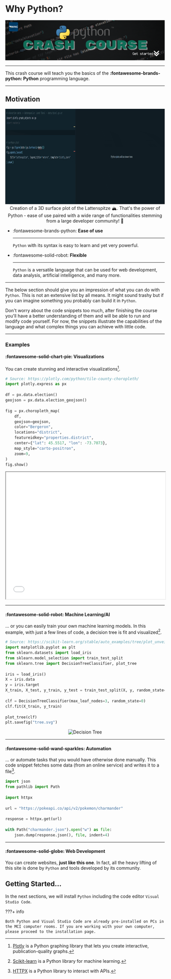 # Why Python?

![header](../assets/python/python-header.gif)

---

This crash course will teach you the basics of the 
**:fontawesome-brands-python: Python** programming language.

---

## Motivation

<img src="../assets/python/index/lattenspitze.gif" alt="lattenspitze" style="height: 300px;">
<figcaption style="text-align: center;">Creation of a 3D surface plot of 
the Lattenspitze 🏔️. That's the power of Python - ease of use 
paired with a wide range of functionalities stemming from a large 
developer community! 🦾
</figcaption>

<div class="grid cards" markdown>

-   :fontawesome-brands-python: __Ease of use__

    ---

    `Python` with its syntax is easy to learn and yet very powerful.

-   :fontawesome-solid-robot: __Flexible__

    ---

    `Python` is a versatile language that can be used for web development, 
    data analysis, artificial intelligence, and many more.

</div>

---

The below section should give you an impression of what you can do with 
`Python`. This is not an extensive list by all means. It might sound 
trashy but if you can imagine something you probably can build it in 
`Python`.

Don't worry about the code snippets too much, after finishing the 
course you'll have a better understanding of them and will be able to run 
and modify code yourself. For now, the snippets illustrate the capabilities 
of the language and what complex things you can achieve with little code.

---

### Examples

#### :fontawesome-solid-chart-pie: Visualizations

You can create stunning and interactive visualizations[^1].
[^1]:
    [Plotly](https://plotly.com/python/) is a Python graphing library that 
    lets you create interactive, publication-quality graphs.

```py
# Source: https://plotly.com/python/tile-county-choropleth/
import plotly.express as px

df = px.data.election()
geojson = px.data.election_geojson()

fig = px.choropleth_map(
    df,
    geojson=geojson,
    color="Bergeron",
    locations="district",
    featureidkey="properties.district",
    center={"lat": 45.5517, "lon": -73.7073},
    map_style="carto-positron",
    zoom=9,
)
fig.show()
```

<div style="text-align: center;">
    <iframe src="/assets/python/index/plot.html" width="100%" height="400px">
    </iframe>
</div>

---

#### :fontawesome-solid-robot: Machine Learning/AI

... or you can easily train your own machine learning models. In this 
example, with just a few lines of code, a decision tree is fit and 
visualized[^2].
[^2]:
    [Scikit-learn](https://scikit-learn.org/stable/) is a Python library 
    for machine learning.

```py
# Source: https://scikit-learn.org/stable/auto_examples/tree/plot_unveil_tree_structure.html#train-tree-classifier
import matplotlib.pyplot as plt
from sklearn.datasets import load_iris
from sklearn.model_selection import train_test_split
from sklearn.tree import DecisionTreeClassifier, plot_tree

iris = load_iris()
X = iris.data
y = iris.target
X_train, X_test, y_train, y_test = train_test_split(X, y, random_state=0)

clf = DecisionTreeClassifier(max_leaf_nodes=3, random_state=0)
clf.fit(X_train, y_train)

plot_tree(clf)
plt.savefig("tree.svg")
```

<div style="text-align: center;">
  <img src="/assets/python/index/tree.svg" alt="Decision Tree" style="height:300px;">
</div>

---

#### :fontawesome-solid-wand-sparkles: Automation

... or automate tasks that you would have otherwise done manually.
This code snippet fetches some data (from an online service) and writes it to a
file[^3].
[^3]:
    [HTTPX](https://www.python-httpx.org/) is a Python library to interact 
    with APIs.

```py
import json
from pathlib import Path

import httpx

url = "https://pokeapi.co/api/v2/pokemon/charmander"

response = httpx.get(url)

with Path("charmander.json").open("w") as file:
    json.dump(response.json(), file, indent=4)

```

---

#### :fontawesome-solid-globe: Web Development

You can create websites, **just like this one**. In fact, all the 
heavy lifting of this site is done by `Python` and tools developed by its 
community.

## Getting Started...

In the next sections, we will install `Python` including the code editor 
`Visual Studio Code`.

???+ info

    Both Python and Visual Studio Code are already pre-installed on PCs in
    the MCI computer rooms. If you are working with your own computer, 
    please proceed to the installation page.
